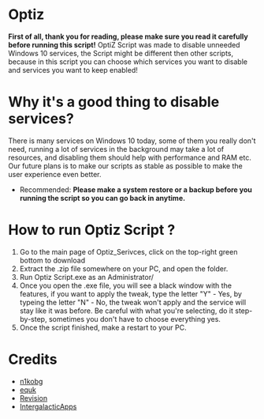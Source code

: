 # Optiz
**First of all, thank you for reading, please make sure you read it carefully before running this script!**
OptiZ Script was made to disable unneeded Windows 10 services, the Script might be different then other scripts, because in this script you can choose which services you want to disable and services you want to keep enabled!
# Why it's a good thing to disable services?
There is many services on Windows 10 today, some of them you really don't need, running a lot of services in the background may take a lot of resources, and disabling them should help with performance and RAM etc.
Our future plans is to make our scripts as stable as possible to make the user experience even better.


* Recommended: **Please make a system restore or a backup before you running the script so you can go back in anytime.** 

# How to run Optiz Script ?

1. Go to the main page of Optiz_Serivces, click on the top-right green bottom to download
2. Extract the .zip file somewhere on your PC, and open the folder.
3. Run Optiz Script.exe as an Administrator/
4. Once you open the .exe file, you will see a black window with the features, if you want to apply the tweak, type the letter "Y" - Yes, by typeing the letter "N" - No, the tweak won't apply and the service will stay like it was before.
Be careful with what you're selecting, do it step-by-step, sometimes you don't have to choose everything yes.
5. Once the script finished, make a restart to your PC.

# Credits
* [n1kobg](https://n1kobg.blogspot.com/)
* [equk](https://github.com/equk/windows/tree/master/windows_10)
* [Revision](https://discord.gg/962y4pU)
* [IntergalacticApps](https://gist.github.com/IntergalacticApps)
